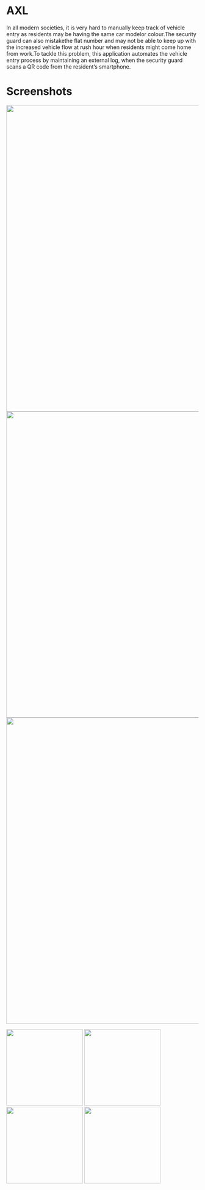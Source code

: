 # AXL
In all modern societies, it is very hard to manually keep track of vehicle entry as residents may be having the same car modelor colour.The security guard can also mistakethe flat number and may not be able to keep up with the increased vehicle flow at rush hour when residents might come home from work.To tackle this problem,  this application automates the vehicle entry process by maintaining an external log, when the security guard scans a QR code from the resident’s smartphone.
# Screenshots
<img src="https://github.com/Maanaav/AXL/blob/master/assets/Screenshots/IMG1.PNG" width="800" />
<img src="https://github.com/Maanaav/AXL/blob/master/assets/Screenshots/IMG2.PNG" width="800" />
<img src="https://github.com/Maanaav/AXL/blob/master/assets/Screenshots/IMG3.PNG" width="800" />

<p float="left">
  <img src="https://github.com/Maanaav/AXL/blob/master/assets/Screenshots/Screen1.gif" width="200" />
  <img src="https://github.com/Maanaav/AXL/blob/master/assets/Screenshots/Screen2.gif" width="200" /> 
  <img src="https://github.com/Maanaav/AXL/blob/master/assets/Screenshots/Screen3.gif" width="200" />
  <img src="https://github.com/Maanaav/AXL/blob/master/assets/Screenshots/Screen4.gif" width="200" />
</p>
